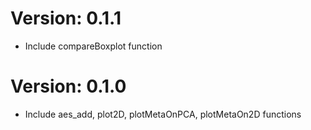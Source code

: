 # Version: 0.1.1
* Include compareBoxplot function

# Version: 0.1.0
* Include aes_add, plot2D, plotMetaOnPCA, plotMetaOn2D functions
